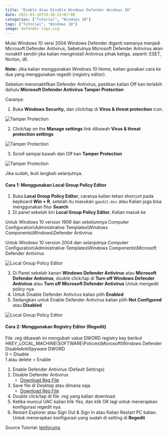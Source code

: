 ```yaml
---
title: "Enable Atau Disable Windows Defender Windows 10"
date: 2021-01-26T19:38:52+07:00
categories: ["Tutorial", "Windows 10"]
tags: ["Tutorial", "Windows 10"]
image: defender-logo.svg
---
```


Mulai Windows 10 versi 2004 Windows Defender diganti namanya menjadi Microsoft Defender Antivirus, Sebetulnya Microsoft Defender Antivirus akan nonaktif sendiri jika kalian menginstall Antivirus pihak ketiga, seperti: ESET, Norton, dll.

__Note:__ Jika kalian menggunakan Windows 10 Home, kalian gunakan cara ke dua yang menggunakan regedit (registry editor).

Sebelum menonaktifkan Defender Antivirus, pastikan kalian Off kan terlebih dahulu __Microsoft Defender Antivirus Tamper Protection__

Caranya:
1. Buka __Windows Security__, dan click/tap di __Virus & threat protection__ icon.

![Tamper Protection](tamper-protection-1.webp)

2. Click/tap on the __Manage settings__ link dibawah __Virus & threat protection settings__

![Tamper Protection](tamper-protection-2.webp)

3. Scroll sampai bawah dan Off kan __Tamper Protection__

![Tamper Protection](tamper-protection-3.webp)

Jika sudah, ikuti langkah selanjutnya.

#### Cara 1: Menggunakan Local Group Policy Editor
1. Buka __Local Group Policy Editor__, caranya kalian tekan shorcurt pada keyboard __Win + R__, setelah itu masukan `gpedit.msc` atau Kalian juga bisa menggunakan fitur __Search__
2. Di panel sebelah kiri __Local Group Policy Editor__, Kalian masuk ke

Untuk Windows 10 version 1909 dan sebelumnya
Computer Configuration\Administrative Templates\Windows Components\Windows\Defender Antivirus

Untuk Windows 10 version 2004 dan selanjutnya
Computer Configuration\Administrative Templates\Windows Components\Microsoft Defender Antivirus

![Local Group Policy Editor](gpedit-1.webp)

3. Di Panel sebelah kanan __Windows Defender Antivirus__ atau __Microsoft Defender Antivirus__, double click/tap di __Turn off Windows Defender Antivirus__ atau __Turn off Microsoft Defender Antivirus__ Untuk mengedit policy nya
4. Untuk Disable Defender Antivirus kalian pilih __Enabled__ 
5. Sedangkan untuk Enable Defender Antivirus kalian pilih __Not Configured__ atau __Disabled__

![Local Group Policy Editor](gpedit-2.webp)

#### Cara 2: Menggunakan Registry Editor (Regedit)

File .reg dibawah ini mengubah value DWORD registry key berikut\
HKEY_LOCAL_MACHINE\SOFTWARE\Policies\Microsoft\Windows Defender\
DisableAntiSpyware DWORD\
0 = Disable\
1 atau delete = Enable

1. Enable Defender Antivirus (Default Settings)
2. Disable Defender Antivirus
   * [Download Reg File](https://www.tenforums.com/attachments/tutorials/130449d1492353257-turn-off-windows-defender-windows-10-a-turn_on_windows_defender_antivirus.reg)
3. Save file di Desktop atau dimana saja
   * [Download Reg File](https://www.tenforums.com/attachments/tutorials/130448d1492353257-turn-off-windows-defender-windows-10-a-turn_off_windows_defender_antivirus.reg)
4. Double click/tap di file .reg yang kalian download.
5. Ketika muncul UAC kalian klik Yes, dan klik OK lagi untuk menerapkan konfigurasi regedit nya.
6. Restart Explorer atau Sign Out & Sign In atau Kalian Restart PC kalian. Untuk menerapkan konfigurasi yang sudah di setting di **Regedit**

Source Tutorial: [tenforums](https://www.tenforums.com/tutorials/5918-how-turn-off-microsoft-defender-antivirus-windows-10-a.html)